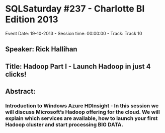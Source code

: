 # SQLSaturday #237 - Charlotte BI Edition 2013
Event Date: 19-10-2013 - Session time: 00:00:00 - Track: Track 10
## Speaker: Rick Hallihan
## Title: Hadoop Part I - Launch Hadoop in just 4 clicks!
## Abstract:
### Introduction to Windows Azure HDInsight - In this session we will discuss Microsoft’s Hadoop offering for the cloud. We will explain which services are available, how to launch your first Hadoop cluster and start processing BIG DATA.
